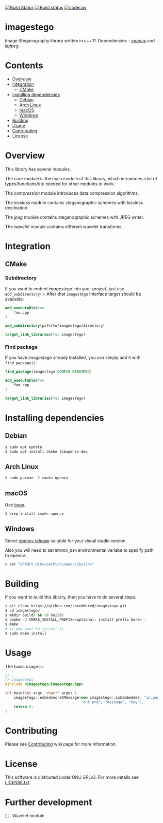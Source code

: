 [![Build Status](https://travis-ci.com/shreddered/imagestego.svg?branch=master)](https://travis-ci.com/shreddered/imagestego)
[![Build status](https://ci.appveyor.com/api/projects/status/stugi74mkai6x44q/branch/master?svg=true)](https://ci.appveyor.com/project/shreddered/imagestego/branch/master)
[![codecov](https://codecov.io/gh/shreddered/imagestego/branch/master/graph/badge.svg)](https://codecov.io/gh/shreddered/imagestego)

# imagestego

Image Steganography library written in _c++11_.
Dependencies - [_opencv_](https://github.com/opencv/opencv) and [_libjpeg_](http://www.ijg.org/).

# Contents

- [Overview](#overview)
- [Integration](#integration)
    * [CMake](#cmake)
- [Installing dependencies](#installing-dependencies)
    * [Debian](#debian)
    * [Arch Linux](#arch-linux)
    * [macOS](#mac-os)
    * [Windows](#windows)
- [Building](#building)
- [Usage](#usage)
- [Contributing](#contributing)
- [License](#license)

# Overview

This library has several modules.

The _core_ module is the main module of this library, which introduces a lot of types/functions/etc needed for other modules to work.

The _compression_ module introduces data compression algorithms.

The _lossless_ module contains steganographic schemes with lossless destination.

The _jpeg_ module contains steganographic schemes with JPEG writer.

The _wavelet_ module contains different wavelet transforms.

# Integration

## CMake

### Subdirectory

If you want to embed _imagestego_ into your project, just use `add_subdirectory()`.
After that `imagestego` interface target should be available:

```cmake
add_executable(foo
    foo.cpp
)

add_subdirectory(path/to/imagestego/directory)

target_link_libraries(foo imagestego)
```

### Find package

If you have _imagestego_ already installed, you can simply add it with `find_package()`:

```cmake
find_package(imagestego CONFIG REQUIRED)

add_executable(foo
    foo.cpp
)

target_link_libraries(foo imagestego)
```

# Installing dependencies

## Debian

```bash
$ sudo apt update
$ sudo apt install cmake libopencv-dev
```
## Arch Linux

```bash
$ sudo pacman -S cmake opencv
```

## macOS

Use [brew](https://brew.sh/).
```bash
$ brew install cmake opencv
```

## Windows

Select [opencv release](https://github.com/opencv/opencv/releases) suitable for your visual studio version.

Also you will need to set `OPENCV_DIR` environmental variabe to specify path to opencv.
```bat
> set "OPENCV_DIR=<path\to\opencv\build>"
```

# Building

If you want to build this library, then you have to do several steps.
```bash
$ git clone https://github.com/shreddered/imagestego.git
$ cd imagestego/
$ mkdir build/ && cd build/
$ cmake -D CMAKE_INSTALL_PREFIX=<optional: install prefix here>..
$ make
# if you want to install it
$ sudo make install
```

# Usage

The basic usage is:

```cpp
// ...
// imagestego
#include <imagestego/imagestego.hpp>

int main(int argc, char** argv) {
    imagestego::embedSecretMessage(new imagestego::LsbEmbedder, "in.png",
                                   "out.png", "message", "key");
    return 0;
}
```

# Contributing

Please see [Contributing](https://github.com/shreddered/imagestego/wiki/Contributing) wiki page for more information.

# License

This software is distibuted under GNU GPLv3. For more details see [LICENSE.txt](LICENSE.txt).

# Further development

- [ ] Wavelet module
